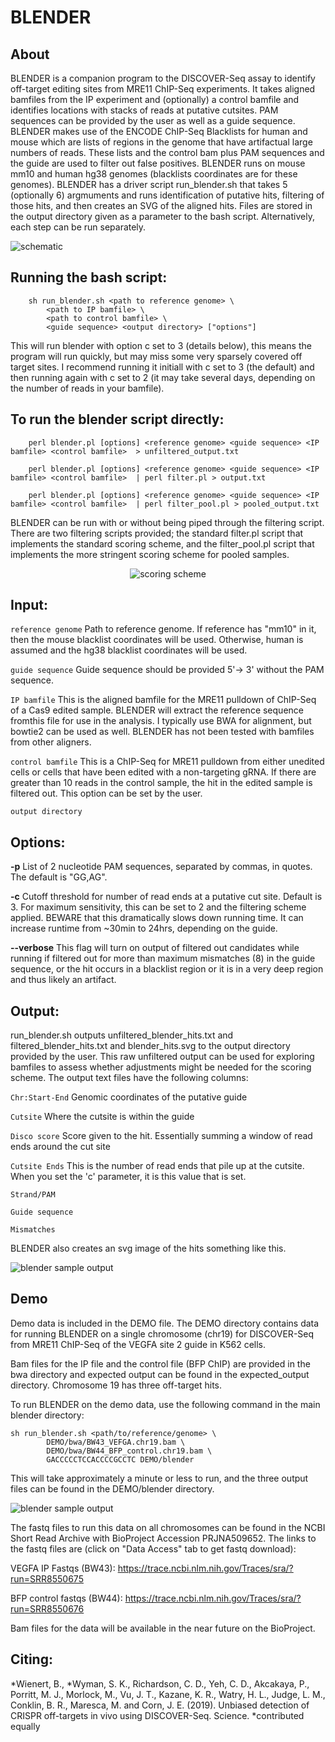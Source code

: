 # **BLENDER**
## About

BLENDER is a companion program to the DISCOVER-Seq assay to identify off-target editing sites from MRE11 ChIP-Seq experiments.  It takes aligned bamfiles from the IP experiment and (optionally) a control bamfile and identifies locations with stacks of reads at putative cutsites. PAM sequences can be provided by the user as well as a guide sequence. BLENDER makes use of the ENCODE ChIP-Seq Blacklists for human and mouse which are lists of regions in the genome that have artifactual large numbers of reads. These lists and the control bam plus PAM sequences and the guide are used to filter out false positives.  BLENDER runs on mouse mm10 and human hg38 genomes (blacklists coordinates are for these genomes). 
BLENDER has a driver script run_blender.sh that takes 5 (optionally 6) argmuments and runs identification of putative hits, filtering of those hits, and then creates an SVG of the aligned hits. Files are stored in the output directory given as a parameter to the bash script.
Alternatively, each step can be run separately. 

![schematic](https://github.com/staciawyman/blender/blob/master/BLENDER_schematic.png)

## Running the bash script:

        sh run_blender.sh <path to reference genome> \
            <path to IP bamfile> \
            <path to control bamfile> \
            <guide sequence> <output directory> ["options"]

This will run blender with option c set to 3 (details below), this means the program will run quickly, but may miss some very sparsely covered off target sites. I recommend running it initiall with c set to 3 (the default) and then running again with c set to 2 (it may take several days, depending on the number of reads in your bamfile). 

## To run the blender script directly:

        perl blender.pl [options] <reference genome> <guide sequence> <IP bamfile> <control bamfile>  > unfiltered_output.txt

        perl blender.pl [options] <reference genome> <guide sequence> <IP bamfile> <control bamfile>  | perl filter.pl > output.txt

        perl blender.pl [options] <reference genome> <guide sequence> <IP bamfile> <control bamfile>  | perl filter_pool.pl > pooled_output.txt

BLENDER can be run with or without being piped through the filtering script. There are two filtering scripts provided; the standard filter.pl script that implements the standard scoring scheme, and the filter_pool.pl script that implements the more stringent scoring scheme for pooled samples.
<CENTER>

![scoring scheme](https://github.com/staciawyman/blender/blob/master/scoring_scheme.png)

</CENTER>

## Input:

`reference genome`	Path to reference genome. If reference has "mm10" in it, then the mouse blacklist coordinates will be used. Otherwise, human is assumed and the hg38 blacklist coordinates will be used.

`guide sequence`	Guide sequence should be provided 5'-> 3' without the PAM sequence.

`IP bamfile`	This is the aligned bamfile for the MRE11 pulldown of ChIP-Seq of a Cas9 edited sample. BLENDER will extract the reference sequence fromthis file for use in the analysis. I typically use BWA for alignment, but bowtie2 can be used as well. BLENDER has not been tested with bamfiles from other aligners.

`control bamfile`	This is a ChIP-Seq for MRE11 pulldown from either unedited cells or cells that have been edited with a non-targeting gRNA. If there are greater than 10 reads in the control sample, the hit in the edited sample is filtered out. This option can be set by the user.

`output directory`


## Options:

**-p**	List of 2 nucleotide PAM sequences, separated by commas, in quotes. The default is "GG,AG".

**-c**	Cutoff threshold for number of read ends at a putative cut site. Default is 3. For maximum sensitivity, this can be set to 2 and the filtering scheme applied. BEWARE that this dramatically slows down running time. It can increase runtime from ~30min to 24hrs, depending on the guide.

**--verbose** This flag will turn on output of filtered out candidates while running if filtered out for more than maximum mismatches (8) in the guide sequence, or the hit occurs in a blacklist region or it is in a very deep region and thus likely an artifact.


## Output:

run_blender.sh outputs unfiltered_blender_hits.txt and filtered_blender_hits.txt and blender_hits.svg to the output directory provided by the user. This raw unfiltered output can be used for exploring bamfiles to assess whether adjustments might be needed for the scoring scheme. The output text files have the following columns: 

`Chr:Start-End`  Genomic coordinates of the putative guide

`Cutsite`  Where the cutsite is within the guide

`Disco score` Score given to the hit. Essentially summing a window of read ends around the cut site

`Cutsite Ends` This is the number of read ends that pile up at the cutsite. When you set the 'c' parameter, it is this value that is set. 

`Strand/PAM`

`Guide sequence`

`Mismatches`

BLENDER also creates an svg image of the hits something like this.

![blender sample output](https://github.com/staciawyman/blender/blob/master/blender_hits.png)


## Demo

Demo data is included in the DEMO file. The DEMO directory contains data for running BLENDER on a single chromosome (chr19)
for DISCOVER-Seq from MRE11 ChIP-Seq of the VEGFA site 2 guide in K562 cells.

Bam files for the IP file and the control file (BFP ChIP) are provided in the bwa
directory and expected output can be found in the expected_output directory. Chromosome 19
has three off-target hits.

To run BLENDER on the demo data, use the following command in the main blender directory:

	sh run_blender.sh <path/to/reference/genome> \
    		DEMO/bwa/BW43_VEFGA.chr19.bam \
    		DEMO/bwa/BW44_BFP_control.chr19.bam \
    		GACCCCCTCCACCCCGCCTC DEMO/blender

This will take approximately a minute or less to run, and the three output files can be found
in the DEMO/blender directory.

![blender sample output](https://github.com/staciawyman/blender/blob/master/blender_hits_demo.png)

The fastq files to run this data on all chromosomes can be found in the NCBI Short Read Archive
with BioProject Accession PRJNA509652. The links to the fastq files are (click on "Data Access"
tab to get fastq download):

VEGFA IP Fastqs (BW43): https://trace.ncbi.nlm.nih.gov/Traces/sra/?run=SRR8550675

BFP control fastqs (BW44): https://trace.ncbi.nlm.nih.gov/Traces/sra/?run=SRR8550676

Bam files for the data will be available in the near future on the BioProject.

## Citing: 
*Wienert, B., *Wyman, S. K., Richardson, C. D., Yeh, C. D., Akcakaya, P., Porritt, M. J., Morlock, M., Vu, J. T., Kazane, K. R., Watry, H. L., Judge, L. M., Conklin, B. R., Maresca, M. and Corn, J. E. (2019). Unbiased detection of CRISPR off-targets in vivo using DISCOVER-Seq. Science. *contributed equally

